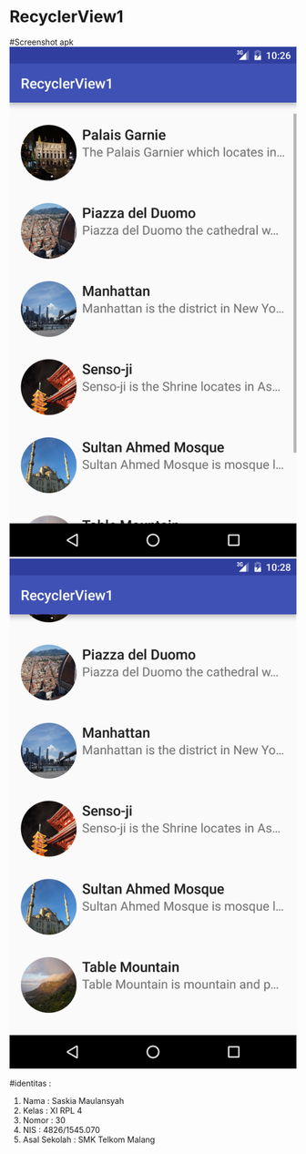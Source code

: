# RecyclerView1

#Screenshot apk
![screenshot 43](https://github.com/saskiamaulansyah/RecyclerView1/blob/master/Screenshot_20161029-222725.png)
![screenshot 44](https://github.com/saskiamaulansyah/RecyclerView1/blob/master/Screenshot_20161029-222848.png)

#identitas :
<ol>
<li> Nama : Saskia Maulansyah</li>
<li> Kelas : XI RPL 4</li>
<li>Nomor : 30</li>
<li>NIS : 4826/1545.070</li>
<li>Asal Sekolah : SMK Telkom Malang</li>
</ol>
